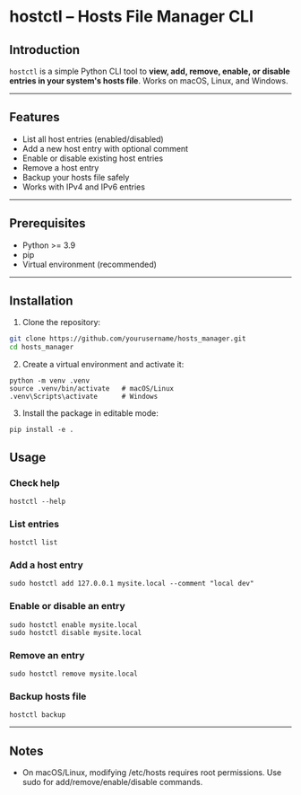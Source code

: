 # hostctl – Hosts File Manager CLI

## Introduction
`hostctl` is a simple Python CLI tool to **view, add, remove, enable, or disable entries in your system's hosts file**. Works on macOS, Linux, and Windows.

---

## Features

- List all host entries (enabled/disabled)
- Add a new host entry with optional comment
- Enable or disable existing host entries
- Remove a host entry
- Backup your hosts file safely
- Works with IPv4 and IPv6 entries

[//]: # (---)

[//]: # ()
[//]: # (## Directory Structure)

[//]: # ()
[//]: # (```)

[//]: # (hosts_manager/)

[//]: # (├── app/)

[//]: # (│ ├── init.py)

[//]: # (│ ├── cli.py)

[//]: # (│ ├── core.py)

[//]: # (│ └── utils.py)

[//]: # (├── pyproject.toml)

[//]: # (├── README.md)

[//]: # (```)

---

## Prerequisites

- Python >= 3.9
- pip
- Virtual environment (recommended)

---

## Installation

1. Clone the repository:

```bash
git clone https://github.com/yourusername/hosts_manager.git
cd hosts_manager
```
2. Create a virtual environment and activate it:
```
python -m venv .venv
source .venv/bin/activate   # macOS/Linux
.venv\Scripts\activate      # Windows
```
3. Install the package in editable mode:
```
pip install -e .
```
## Usage
### Check help
```
hostctl --help
```
### List entries
```
hostctl list
```
### Add a host entry
```
sudo hostctl add 127.0.0.1 mysite.local --comment "local dev"
```
### Enable or disable an entry
```
sudo hostctl enable mysite.local
sudo hostctl disable mysite.local
```
### Remove an entry
```
sudo hostctl remove mysite.local
```
### Backup hosts file
```
hostctl backup
```
---
## Notes
- On macOS/Linux, modifying /etc/hosts requires root permissions. Use sudo for add/remove/enable/disable commands.
